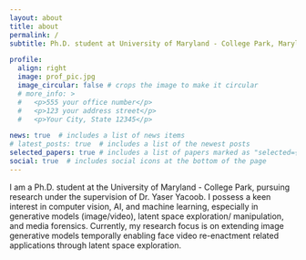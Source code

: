 ```yaml
---
layout: about
title: about
permalink: /
subtitle: Ph.D. student at University of Maryland - College Park, Maryland, USA

profile:
  align: right
  image: prof_pic.jpg
  image_circular: false # crops the image to make it circular
  # more_info: >
  #   <p>555 your office number</p>
  #   <p>123 your address street</p>
  #   <p>Your City, State 12345</p>

news: true  # includes a list of news items
# latest_posts: true  # includes a list of the newest posts
selected_papers: true # includes a list of papers marked as "selected={true}"
social: true  # includes social icons at the bottom of the page
---
```


I am a Ph.D. student at the University of Maryland - College Park, pursuing research under the supervision of Dr. Yaser Yacoob.
I possess a keen interest in computer vision, AI, and machine learning, especially in generative models (image/video), latent space exploration/ manipulation, and media forensics. Currently, my research focus is on extending image generative models temporally enabling face video re-enactment related applications through latent space exploration. 